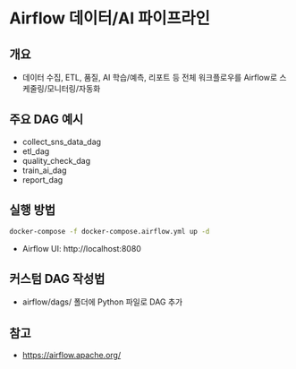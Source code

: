 # Airflow 데이터/AI 파이프라인

## 개요
- 데이터 수집, ETL, 품질, AI 학습/예측, 리포트 등 전체 워크플로우를 Airflow로 스케줄링/모니터링/자동화

## 주요 DAG 예시
- collect_sns_data_dag
- etl_dag
- quality_check_dag
- train_ai_dag
- report_dag

## 실행 방법
```bash
docker-compose -f docker-compose.airflow.yml up -d
```
- Airflow UI: http://localhost:8080

## 커스텀 DAG 작성법
- airflow/dags/ 폴더에 Python 파일로 DAG 추가

## 참고
- https://airflow.apache.org/ 
